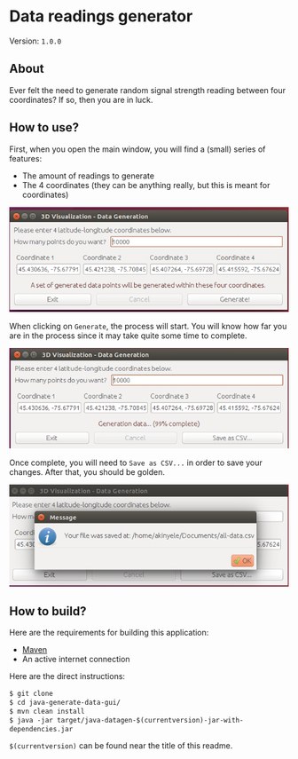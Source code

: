 # Data readings generator

Version: `1.0.0`

## About

Ever felt the need to generate random signal strength reading between four coordinates? If so, then you are in luck.

## How to use?

First, when you open the main window, you will find a (small) series of features:

- The amount of readings to generate
- The 4 coordinates (they can be anything really, but this is meant for coordinates)

![Picture 1](https://raw.githubusercontent.com/thedrummeraki/java-generate-data-gui/master/img/datagen-pic1.png)

When clicking on `Generate`, the process will start. You will know how far you are in the process since it may take quite some time to complete.

![Picture 2](https://raw.githubusercontent.com/thedrummeraki/java-generate-data-gui/master/img/datagen-pic2.png)

Once complete, you will need to `Save as CSV...` in order to save your changes. After that, you should be golden.

![Picture 3](https://raw.githubusercontent.com/thedrummeraki/java-generate-data-gui/master/img/datagen-pic3.png)

## How to build?

Here are the requirements for building this application:
- [Maven](https://maven.apache.org/)
- An active internet connection

Here are the direct instructions:

```
$ git clone
$ cd java-generate-data-gui/
$ mvn clean install
$ java -jar target/java-datagen-$(currentversion)-jar-with-dependencies.jar
```

`$(currentversion)` can be found near the title of this readme.




